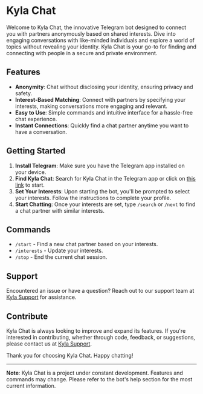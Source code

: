 # Kyla Chat

Welcome to Kyla Chat, the innovative Telegram bot designed to connect you with partners anonymously based on shared interests. Dive into engaging conversations with like-minded individuals and explore a world of topics without revealing your identity. Kyla Chat is your go-to for finding and connecting with people in a secure and private environment.

## Features

- **Anonymity**: Chat without disclosing your identity, ensuring privacy and safety.
- **Interest-Based Matching**: Connect with partners by specifying your interests, making conversations more engaging and relevant.
- **Easy to Use**: Simple commands and intuitive interface for a hassle-free chat experience.
- **Instant Connections**: Quickly find a chat partner anytime you want to have a conversation.

## Getting Started

1. **Install Telegram**: Make sure you have the Telegram app installed on your device.
2. **Find Kyla Chat**: Search for Kyla Chat in the Telegram app or click on [this link](https://t.me/KylaChatBot) to start.
3. **Set Your Interests**: Upon starting the bot, you'll be prompted to select your interests. Follow the instructions to complete your profile.
4. **Start Chatting**: Once your interests are set, type `/search` or `/next` to find a chat partner with similar interests.

## Commands

- `/start` - Find a new chat partner based on your interests.
- `/interests` - Update your interests.
- `/stop` - End the current chat session.

## Support

Encountered an issue or have a question? Reach out to our support team at [Kyla Support](https://t.me/KylaSupportBot) for assistance.

## Contribute

Kyla Chat is always looking to improve and expand its features. If you're interested in contributing, whether through code, feedback, or suggestions, please contact us at [Kyla Support](https://t.me/KylaSupportBot).

Thank you for choosing Kyla Chat. Happy chatting!

---

**Note**: Kyla Chat is a project under constant development. Features and commands may change. Please refer to the bot's help section for the most current information.
